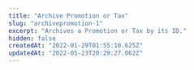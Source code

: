 ```yaml
---
title: "Archive Promotion or Tax"
slug: "archivepromotion-1"
excerpt: "Archives a Promotion or Tax by its ID."
hidden: false
createdAt: "2022-01-29T01:55:10.625Z"
updatedAt: "2022-05-23T20:29:27.062Z"
---
```

